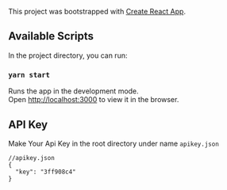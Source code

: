 This project was bootstrapped with [Create React App](https://github.com/facebook/create-react-app).

## Available Scripts

In the project directory, you can run:

### `yarn start`

Runs the app in the development mode.<br />
Open [http://localhost:3000](http://localhost:3000) to view it in the browser.

## API Key

Make Your Api Key in the root directory under name `apikey.json`

```
//apikey.json
{
  "key": "3ff908c4"
}
```